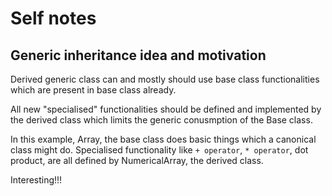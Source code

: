 
# Self notes

## Generic inheritance idea and motivation
Derived generic class can and mostly should use base class functionalities which are 
present in base class already.

All new "specialised" functionalities should be defined and implemented by the derived
class which limits the generic conusmption of the Base class.

In this example, Array, the base class does basic things which a canonical class 
might do. Specialised functionality like `+ operator`,  `* operator`, dot product,
are all defined by NumericalArray, the derived class.

Interesting!!!
